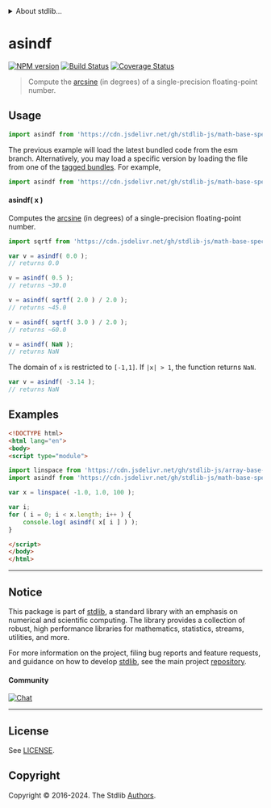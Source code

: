 <!--

@license Apache-2.0

Copyright (c) 2024 The Stdlib Authors.

Licensed under the Apache License, Version 2.0 (the "License");
you may not use this file except in compliance with the License.
You may obtain a copy of the License at

   http://www.apache.org/licenses/LICENSE-2.0

Unless required by applicable law or agreed to in writing, software
distributed under the License is distributed on an "AS IS" BASIS,
WITHOUT WARRANTIES OR CONDITIONS OF ANY KIND, either express or implied.
See the License for the specific language governing permissions and
limitations under the License.

-->


<details>
  <summary>
    About stdlib...
  </summary>
  <p>We believe in a future in which the web is a preferred environment for numerical computation. To help realize this future, we've built stdlib. stdlib is a standard library, with an emphasis on numerical and scientific computation, written in JavaScript (and C) for execution in browsers and in Node.js.</p>
  <p>The library is fully decomposable, being architected in such a way that you can swap out and mix and match APIs and functionality to cater to your exact preferences and use cases.</p>
  <p>When you use stdlib, you can be absolutely certain that you are using the most thorough, rigorous, well-written, studied, documented, tested, measured, and high-quality code out there.</p>
  <p>To join us in bringing numerical computing to the web, get started by checking us out on <a href="https://github.com/stdlib-js/stdlib">GitHub</a>, and please consider <a href="https://opencollective.com/stdlib">financially supporting stdlib</a>. We greatly appreciate your continued support!</p>
</details>

# asindf

[![NPM version][npm-image]][npm-url] [![Build Status][test-image]][test-url] [![Coverage Status][coverage-image]][coverage-url] <!-- [![dependencies][dependencies-image]][dependencies-url] -->

> Compute the [arcsine][arcsine] (in degrees) of a single-precision floating-point number.



<section class="usage">

## Usage

```javascript
import asindf from 'https://cdn.jsdelivr.net/gh/stdlib-js/math-base-special-asindf@esm/index.mjs';
```
The previous example will load the latest bundled code from the esm branch. Alternatively, you may load a specific version by loading the file from one of the [tagged bundles](https://github.com/stdlib-js/math-base-special-asindf/tags). For example,

```javascript
import asindf from 'https://cdn.jsdelivr.net/gh/stdlib-js/math-base-special-asindf@v0.1.0-esm/index.mjs';
```

#### asindf( x )

Computes the [arcsine][arcsine] (in degrees) of a single-precision floating-point number.

```javascript
import sqrtf from 'https://cdn.jsdelivr.net/gh/stdlib-js/math-base-special-sqrtf@esm/index.mjs';

var v = asindf( 0.0 );
// returns 0.0

v = asindf( 0.5 );
// returns ~30.0

v = asindf( sqrtf( 2.0 ) / 2.0 );
// returns ~45.0

v = asindf( sqrtf( 3.0 ) / 2.0 );
// returns ~60.0

v = asindf( NaN );
// returns NaN
```

The domain of `x` is restricted to `[-1,1]`. If `|x| > 1`, the function returns `NaN`.

```javascript
var v = asindf( -3.14 );
// returns NaN
```

</section>

<!-- /.usage -->

<section class="examples">

## Examples

<!-- eslint no-undef: "error" -->

```html
<!DOCTYPE html>
<html lang="en">
<body>
<script type="module">

import linspace from 'https://cdn.jsdelivr.net/gh/stdlib-js/array-base-linspace@esm/index.mjs';
import asindf from 'https://cdn.jsdelivr.net/gh/stdlib-js/math-base-special-asindf@esm/index.mjs';

var x = linspace( -1.0, 1.0, 100 );

var i;
for ( i = 0; i < x.length; i++ ) {
    console.log( asindf( x[ i ] ) );
}

</script>
</body>
</html>
```

</section>

<!-- /.examples -->

<!-- C interface documentation. -->



<!-- Section for related `stdlib` packages. Do not manually edit this section, as it is automatically populated. -->

<section class="related">

</section>

<!-- /.related -->

<!-- Section for all links. Make sure to keep an empty line after the `section` element and another before the `/section` close. -->


<section class="main-repo" >

* * *

## Notice

This package is part of [stdlib][stdlib], a standard library with an emphasis on numerical and scientific computing. The library provides a collection of robust, high performance libraries for mathematics, statistics, streams, utilities, and more.

For more information on the project, filing bug reports and feature requests, and guidance on how to develop [stdlib][stdlib], see the main project [repository][stdlib].

#### Community

[![Chat][chat-image]][chat-url]

---

## License

See [LICENSE][stdlib-license].


## Copyright

Copyright &copy; 2016-2024. The Stdlib [Authors][stdlib-authors].

</section>

<!-- /.stdlib -->

<!-- Section for all links. Make sure to keep an empty line after the `section` element and another before the `/section` close. -->

<section class="links">

[npm-image]: http://img.shields.io/npm/v/@stdlib/math-base-special-asindf.svg
[npm-url]: https://npmjs.org/package/@stdlib/math-base-special-asindf

[test-image]: https://github.com/stdlib-js/math-base-special-asindf/actions/workflows/test.yml/badge.svg?branch=v0.1.0
[test-url]: https://github.com/stdlib-js/math-base-special-asindf/actions/workflows/test.yml?query=branch:v0.1.0

[coverage-image]: https://img.shields.io/codecov/c/github/stdlib-js/math-base-special-asindf/main.svg
[coverage-url]: https://codecov.io/github/stdlib-js/math-base-special-asindf?branch=main

<!--

[dependencies-image]: https://img.shields.io/david/stdlib-js/math-base-special-asindf.svg
[dependencies-url]: https://david-dm.org/stdlib-js/math-base-special-asindf/main

-->

[chat-image]: https://img.shields.io/gitter/room/stdlib-js/stdlib.svg
[chat-url]: https://app.gitter.im/#/room/#stdlib-js_stdlib:gitter.im

[stdlib]: https://github.com/stdlib-js/stdlib

[stdlib-authors]: https://github.com/stdlib-js/stdlib/graphs/contributors

[umd]: https://github.com/umdjs/umd
[es-module]: https://developer.mozilla.org/en-US/docs/Web/JavaScript/Guide/Modules

[deno-url]: https://github.com/stdlib-js/math-base-special-asindf/tree/deno
[deno-readme]: https://github.com/stdlib-js/math-base-special-asindf/blob/deno/README.md
[umd-url]: https://github.com/stdlib-js/math-base-special-asindf/tree/umd
[umd-readme]: https://github.com/stdlib-js/math-base-special-asindf/blob/umd/README.md
[esm-url]: https://github.com/stdlib-js/math-base-special-asindf/tree/esm
[esm-readme]: https://github.com/stdlib-js/math-base-special-asindf/blob/esm/README.md
[branches-url]: https://github.com/stdlib-js/math-base-special-asindf/blob/main/branches.md

[stdlib-license]: https://raw.githubusercontent.com/stdlib-js/math-base-special-asindf/main/LICENSE

[arcsine]: https://en.wikipedia.org/wiki/Inverse_trigonometric_functions

<!-- <related-links> -->

<!-- </related-links> -->

</section>

<!-- /.links -->

